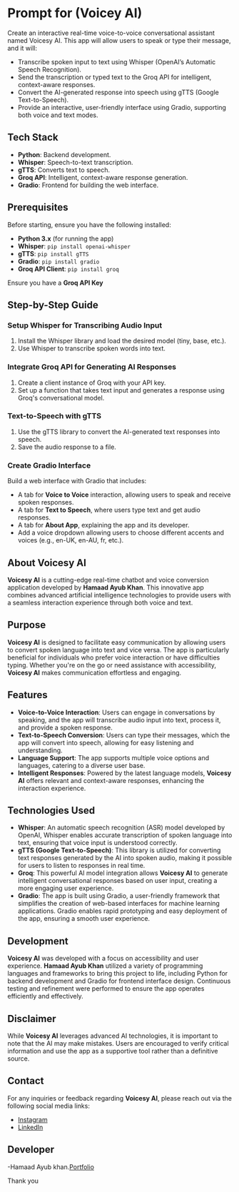 

# Prompt for (Voicey AI)
Create an interactive real-time voice-to-voice conversational assistant named Voicesy AI.
This app will allow users to speak or type their message, and it will:

- Transcribe spoken input to text using Whisper (OpenAI’s Automatic Speech Recognition).
- Send the transcription or typed text to the Groq API for intelligent, context-aware responses.
- Convert the AI-generated response into speech using gTTS (Google Text-to-Speech).
- Provide an interactive, user-friendly interface using Gradio, supporting both voice and text modes.

## Tech Stack

- **Python**: Backend development.
- **Whisper**: Speech-to-text transcription.
- **gTTS**: Converts text to speech.
- **Groq API**: Intelligent, context-aware response generation.
- **Gradio**: Frontend for building the web interface.

## Prerequisites

Before starting, ensure you have the following installed:

- **Python 3.x** (for running the app)
- **Whisper**: `pip install openai-whisper`
- **gTTS**: `pip install gTTS`
- **Gradio**: `pip install gradio`
- **Groq API Client**: `pip install groq`

Ensure you have a **Groq API Key**

## Step-by-Step Guide

### Setup Whisper for Transcribing Audio Input

1. Install the Whisper library and load the desired model (tiny, base, etc.).
2. Use Whisper to transcribe spoken words into text.

### Integrate Groq API for Generating AI Responses

1. Create a client instance of Groq with your API key.
2. Set up a function that takes text input and generates a response using Groq's conversational model.

### Text-to-Speech with gTTS

1. Use the gTTS library to convert the AI-generated text responses into speech.
2. Save the audio response to a file.

### Create Gradio Interface

Build a web interface with Gradio that includes:

- A tab for **Voice to Voice** interaction, allowing users to speak and receive spoken responses.
- A tab for **Text to Speech**, where users type text and get audio responses.
- A tab for **About App**, explaining the app and its developer.
- Add a voice dropdown allowing users to choose different accents and voices (e.g., en-UK, en-AU, fr, etc.).




















## About Voicesy AI

**Voicesy AI** is a cutting-edge real-time chatbot and voice conversion application developed by **Hamaad Ayub Khan**. This innovative app combines advanced artificial intelligence technologies to provide users with a seamless interaction experience through both voice and text.

## Purpose
**Voicesy AI** is designed to facilitate easy communication by allowing users to convert spoken language into text and vice versa. The app is particularly beneficial for individuals who prefer voice interaction or have difficulties typing. Whether you're on the go or need assistance with accessibility, **Voicesy AI** makes communication effortless and engaging.

## Features
- **Voice-to-Voice Interaction**: Users can engage in conversations by speaking, and the app will transcribe audio input into text, process it, and provide a spoken response.
- **Text-to-Speech Conversion**: Users can type their messages, which the app will convert into speech, allowing for easy listening and understanding.
- **Language Support**: The app supports multiple voice options and languages, catering to a diverse user base.
- **Intelligent Responses**: Powered by the latest language models, **Voicesy AI** offers relevant and context-aware responses, enhancing the interaction experience.

## Technologies Used
- **Whisper**: An automatic speech recognition (ASR) model developed by OpenAI, Whisper enables accurate transcription of spoken language into text, ensuring that voice input is understood correctly.
- **gTTS (Google Text-to-Speech)**: This library is utilized for converting text responses generated by the AI into spoken audio, making it possible for users to listen to responses in real time.
- **Groq**: This powerful AI model integration allows **Voicesy AI** to generate intelligent conversational responses based on user input, creating a more engaging user experience.
- **Gradio**: The app is built using Gradio, a user-friendly framework that simplifies the creation of web-based interfaces for machine learning applications. Gradio enables rapid prototyping and easy deployment of the app, ensuring a smooth user experience.

## Development
**Voicesy AI** was developed with a focus on accessibility and user experience. **Hamaad Ayub Khan** utilized a variety of programming languages and frameworks to bring this project to life, including Python for backend development and Gradio for frontend interface design. Continuous testing and refinement were performed to ensure the app operates efficiently and effectively.

## Disclaimer
While **Voicesy AI** leverages advanced AI technologies, it is important to note that the AI may make mistakes. Users are encouraged to verify critical information and use the app as a supportive tool rather than a definitive source.

## Contact
For any inquiries or feedback regarding **Voicesy AI**, please reach out via the following social media links:

- [Instagram](https://www.instagram.com/siri.hive)
- [LinkedIn](https://www.linkedin.com/company/sirihive/)

## Developer 
-Hamaad Ayub khan.[Portfolio](https://hamaadayubkhanportfolio.vercel.app/)

Thank you 
